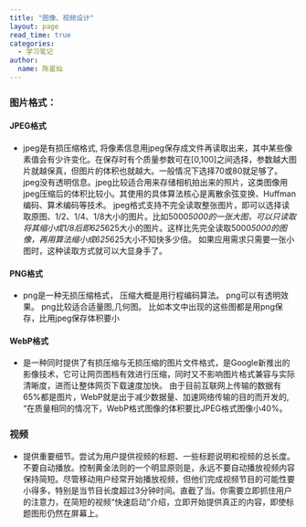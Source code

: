 ```yaml
---
title: "图像、视频设计"
layout: page
read_time: true
categories: 
  - 学习笔记
author: 
  name: 陈星灿
---
```


### 图片格式：
#### JPEG格式
* jpeg是有损压缩格式, 将像素信息用jpeg保存成文件再读取出来，其中某些像素值会有少许变化。在保存时有个质量参数可在[0,100]之间选择，参数越大图片就越保真，但图片的体积也就越大。一般情况下选择70或80就足够了。jpeg没有透明信息。jpeg比较适合用来存储相机拍出来的照片，这类图像用jpeg压缩后的体积比较小。其使用的具体算法核心是离散余弦变换、Huffman编码、算术编码等技术。
jpeg格式支持不完全读取整张图片，即可以选择读取原图、1/2、1/4、1/8大小的图片。比如5000*5000的一张大图，可以只读取将其缩小成1/8后即625*625大小的图片。这样比先完全读取5000*5000的图像，再用算法缩小成625*625大小不知快多少倍。
如果应用需求只需要一张小图时，这种读取方式就可以大显身手了。

#### PNG格式
* png是一种无损压缩格式， 压缩大概是用行程编码算法。
png可以有透明效果。
png比较适合适量图,几何图。 比如本文中出现的这些图都是用png保存，比用jpeg保存体积要小

#### WebP格式
* 是一种同时提供了有损压缩与无损压缩的图片文件格式，是Google新推出的影像技术，它可让网页图档有效进行压缩，同时又不影响图片格式兼容与实际清晰度，进而让整体网页下载速度加快。
由于目前互联网上传输的数据有65%都是图片，WebP就是出于减少数据量、加速网络传输的目的而开发的, “在质量相同的情况下，WebP格式图像的体积要比JPEG格式图像小40%。

### 视频
* 提供重要细节。尝试为用户提供视频的标题、一些标题说明和视频的总长度。
不要自动播放。控制黄金法则的一个明显原则是，永远不要自动播放视频内容
保持简短。尽管移动用户经常开始播放视频，但他们完成视频节目的可能性要小得多，特别是当节目长度超过3分钟时间。直截了当。你需要立即抓住用户的注意力，在简短的视频“快速启动”介绍，立即开始提供真正的内容，即使标题图形仍然在屏幕上。